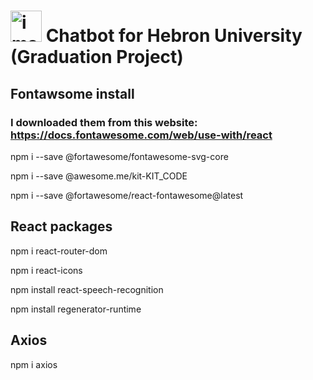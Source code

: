 # <img src="https://github.com/user-attachments/assets/b530a436-f251-4218-aabc-16eb161090f5" alt="image" width="50" height="50"> Chatbot for Hebron University (Graduation Project)



## Fontawsome install 
### I downloaded them from this website: https://docs.fontawesome.com/web/use-with/react

npm i --save @fortawesome/fontawesome-svg-core

npm i --save @awesome.me/kit-KIT_CODE

npm i --save @fortawesome/react-fontawesome@latest

## React packages
npm i react-router-dom  

npm i react-icons

npm install react-speech-recognition

npm install regenerator-runtime


## Axios 
npm i axios
